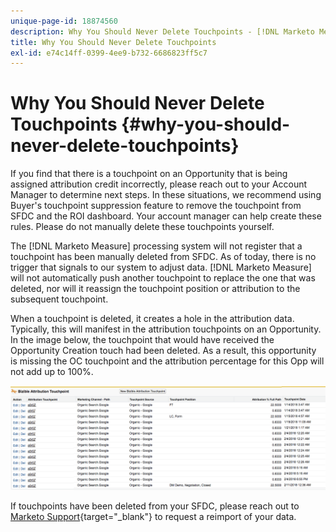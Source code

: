 ```yaml
---
unique-page-id: 18874560
description: Why You Should Never Delete Touchpoints - [!DNL Marketo Measure] - Product Documentation
title: Why You Should Never Delete Touchpoints
exl-id: e74c14ff-0399-4ee9-b732-6686823ff5c7
---
```

# Why You Should Never Delete Touchpoints {#why-you-should-never-delete-touchpoints}

If you find that there is a touchpoint on an Opportunity that is being assigned attribution credit incorrectly, please reach out to your Account Manager to determine next steps. In these situations, we recommend using Buyer's touchpoint suppression feature to remove the touchpoint from SFDC and the ROI dashboard. Your account manager can help create these rules. Please do not manually delete these touchpoints yourself.

The [!DNL Marketo Measure] processing system will not register that a touchpoint has been manually deleted from SFDC. As of today, there is no trigger that signals to our system to adjust data. [!DNL Marketo Measure] will not automatically push another touchpoint to replace the one that was deleted, nor will it reassign the touchpoint position or attribution to the subsequent touchpoint.

When a touchpoint is deleted, it creates a hole in the attribution data. Typically, this will manifest in the attribution touchpoints on an Opportunity. In the image below, the touchpoint that would have received the Opportunity Creation touch had been deleted. As a result, this opportunity is missing the OC touchpoint and the attribution percentage for this Opp will not add up to 100%.

![](assets/1.png)

If touchpoints have been deleted from your SFDC, please reach out to [Marketo Support](https://nation.marketo.com/t5/support/ct-p/Support){target="_blank"} to request a reimport of your data.
